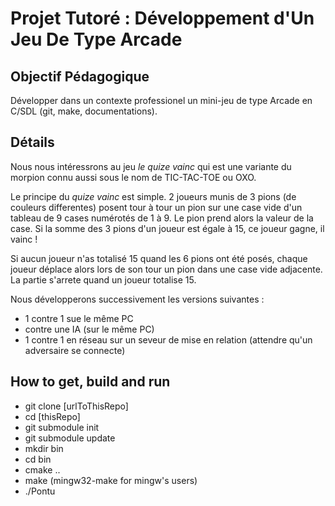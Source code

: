 # Projet Tutoré : Développement d'Un Jeu De Type Arcade

## Objectif Pédagogique

Développer dans un contexte professionel un mini-jeu de type Arcade en C/SDL (git, make, documentations).

## Détails

Nous nous intéressrons au jeu *le quize vainc* qui est une variante du morpion connu aussi sous le nom de TIC-TAC-TOE ou OXO.


Le principe du *quize vainc* est simple. 2 joueurs munis de 3 pions (de couleurs differentes) posent tour à tour un pion sur une case vide d'un tableau de 9 cases numérotés de 1 à 9. Le pion prend alors la valeur de la case. Si la somme des 3 pions d'un joueur est égale à 15, ce joueur gagne, il vainc !


Si aucun joueur n'as totalisé 15 quand les 6 pions ont été posés, chaque joueur déplace alors lors de son tour un pion dans une case vide adjacente. La partie s'arrete quand un joueur totalise 15.


Nous développerons successivement les versions suivantes :
* 1 contre 1 sue le même PC
* contre une IA (sur le même PC)
* 1 contre 1 en réseau sur un seveur de mise en relation (attendre qu'un adversaire se connecte)

## How to get, build and run

* git clone [urlToThisRepo]
* cd [thisRepo]
* git submodule init
* git submodule update
* mkdir bin
* cd bin
* cmake ..
* make (mingw32-make for mingw's users)
* ./Pontu

